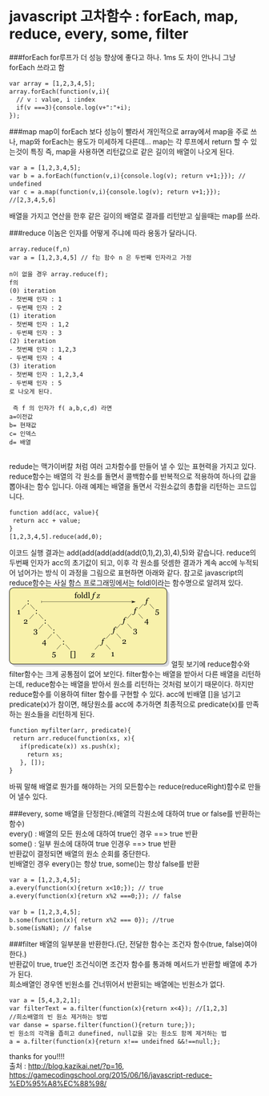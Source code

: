 javascript 고차함수 : forEach, map, reduce, every, some, filter
==============================================================
###forEach
for루프가 더 성능 향상에 좋다고 하나. 1ms 도 차이 안나니 그냥 forEach 쓰라고 함
```
var array = [1,2,3,4,5];
array.forEach(function(v,i){
  // v : value, i :index
  if(v ===3){console.log(v+":"+i); 
});
```
###map
map이 forEach 보다 성능이 빨라서 개인적으로 array에서 map을 주로 쓰나,
map와 forEach는 용도가 미세하게 다른데... map는 각 루프에서 return 할 수 있는것이 특징
즉, map을 사용하면 리턴값으로 같은 길이의 배열이 나오게 된다.
```
var a = [1,2,3,4,5];
var b = a.forEach(function(v,i){console.log(v); return v+1;}}); // undefined
var c = a.map(function(v,i){console.log(v); return v+1;}}); //[2,3,4,5,6]
```
 배열을 가지고 연산을 한후 같은 길이의 배열로 결과를 리턴받고 싶을때는 map를 쓰라.
 
###reduce
이놈은 인자를 어떻게 주냐에 따라 용동가 달라니다.
```
array.reduce(f,n)
var a = [1,2,3,4,5] // f는 함수 n 은 두번째 인자라고 가정

n이 없을 경우 array.reduce(f);
f의 
(0) iteration 
- 첫번째 인자 : 1
- 두번째 인자 : 2
(1) iteration
- 첫번째 인자 : 1,2
- 두번째 인자 : 3
(2) iteration
- 첫번째 인자 : 1,2,3
- 두번째 인자 : 4
(3) iteration
- 첫번째 인자 : 1,2,3,4
- 두번째 인자 : 5
로 나오게 된다.

 즉 f 의 인자가 f( a,b,c,d) 라면
a=이전값
b= 현재값
c= 인덱스
d= 배열
 
 ```
 redude는 맥가이버칼 처럼 여러 고차함수를 만들어 낼 수 있는 표현력을 가지고 있다. reduce함수는 배열의 각 원소를 돌면서 콜백함수를 반복적으로 적용하여 하나의 값을 뽑아내는 함수 입니다.
 아래 예제는 배열을 돌면서 각원소값의 총합을 리턴하는 코드입니다.
 ```
 function add(acc, value){
  return acc + value;
 }
 [1,2,3,4,5].reduce(add,0);
 ```
 이코드 실행 결과는 add(add(add(add(add(0,1),2),3),4),5)와 같습니다.
 reduce의 두번째 인자가 acc의 초기값이 되고, 이후 각 원소를 덧셈한 결과가 계속 acc에 누적되어 넘어가는 방식
 이 과정을 그림으로 표현하면 아래와 같다.
 참고로 javascript의 reduce함수는 사실 함스 프로그래밍에서는 foldl이라는 함수명으로 알려져 있다.
 <img src="https://github.com/leedo1982/study/blob/master/JAVASCRIPT/image/foldl.png">
 얼핏 보기에 reduce함수와 filter함수는 크게 공통점이 없어 보인다.
 filter함수는 배열을 받아서 다른 배열을 리턴하는데, reduce함수는 배열을 받아서 원소를 리턴하는 것처럼 보이기 때문이다.
 하지만 reduce함수를 이용하여 filter 함수를 구현할 수 있다.
 acc에 빈배열 []을 넘기고 predicate(x)가 참이면, 해당원소를 acc에 추가하면 최종적으로 predicate(x)를 만족하는 원소들을 리턴하게 된다.
 ```
 function myfilter(arr, predicate){
  return arr.reduce(function(xs, x){
    if(predicate(x)) xs.push(x);
      return xs;
    }, []);
 }
 ```
 바꿔 말해 배열로 뭔가를 해야하는 거의 모든함수는 reduce(reduceRight)함수로 만들어 낼수 있다.  
 
###every, some
배열을 단정한다.(배열의 각원소에 대하여 true or false를 반환하는 함수)  
every() : 배열의 모든 원소에 대하여 true인 경우 ==> true 반환    
some() : 일부 원소에 대하여 true 인경우 ==> true 반환    
반환값이 결정되면 배열의 원소 순회를 중단한다.  
빈배열인 경우 every()는 항상 true, some()는 항상 false를 반환  
```
var a = [1,2,3,4,5];
a.every(function(x){return x<10;}); // true
a.every(function(x){return x%2 ===0;}); // false

var b = [1,2,3,4,5];
b.some(function(x){ return x%2 === 0}); //true
b.some(isNaN); // false
```
###filter
배열의 일부분을 반환한다.(단, 전달한 함수는 조건자 함수(true, false)여야한다.)  
반환값이  true, true인 조건식이면 조건자 함수를 통과해 메서드가 반환할 배열에 추가가 된다.  
희소배열인 경우엔 빈원소를 건너뛰어서 반환되는 배열에는 빈원소가 없다.  
```
var a = [5,4,3,2,1];
var filterText = a.filter(function(x){return x<4}); //[1,2,3]
//희소배열의 빈 원소 제거하는 방법
var danse = sparse.filter(function(){return ture;}); 
빈 원소의 각격을 좁히고 dunefined, null값을 갖는 원소도 함께 제거하는 법
a = a.filter(function(x){return x!== undeifned &&!==null;};
```
 
 
 
 
 
 
 thanks for you!!!!  
 출처 : http://blog.kazikai.net/?p=16, https://gamecodingschool.org/2015/06/16/javascript-reduce-%ED%95%A8%EC%88%98/
